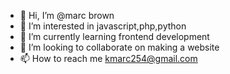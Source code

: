 - 👋 Hi, I’m @marc brown
- 👀 I’m interested in javascript,php,python
- 🌱 I’m currently learning frontend development
- 💞️ I’m looking to collaborate on making a website
- 📫 How to reach me kmarc254@gmail.com

<!---
marcopollo69/marcopollo69 is a ✨ special ✨ repository because its `README.md` (this file) appears on your GitHub profile.
You can click the Preview link to take a look at your changes.
--->
